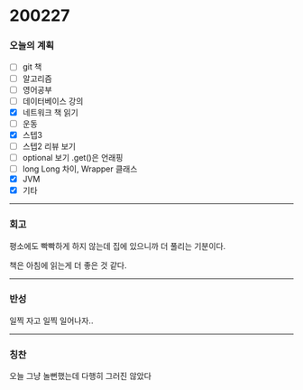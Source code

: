 # 200227

### 오늘의 계획

- [ ] git 책 
- [ ] 알고리즘
- [ ] 영어공부
- [ ] 데이터베이스 강의
- [x] 네트워크 책 읽기
- [ ] 운동
- [x] 스텝3
- [ ] 스텝2 리뷰 보기
- [ ] optional 보기 .get()은 언래핑
- [ ] long Long 차이, Wrapper 클래스
- [x] JVM
- [x] 기타

---



### 회고

평소에도 빡빡하게 하지 않는데 집에 있으니까 더 풀리는 기분이다. 

책은 아침에 읽는게 더 좋은 것 같다.  



---



### 반성

일찍 자고 일찍 일어나자..

---



### 칭찬

오늘 그냥 놀뻔했는데 다행히 그러진 않았다







